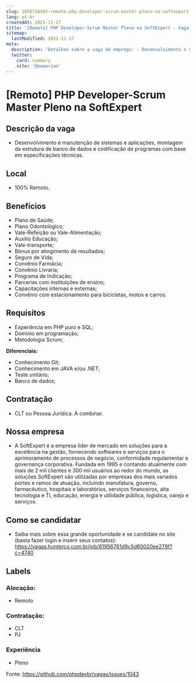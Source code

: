 ```yaml
---
slug: 1056716485-remoto-php-developer-scrum-master-pleno-na-softexpert
lang: pt-br
createdAt: 2021-11-17
title: '[Remoto] PHP Developer-Scrum Master Pleno na SoftExpert - Vaga de Emprego'
sitemap:
  lastModified: 2021-11-17
meta:
  description: 'Detalhes sobre a vaga de emprego: - Desenvolvimento e manutenção de sistemas e aplicações, montagem da estrutura de banco de dados e codificação de programas com base em especificações técnicas.'
  twitter:
    card: summary
    site: '@nawarian'
---
```


# [Remoto] PHP Developer-Scrum Master Pleno na SoftExpert

## Descrição da vaga

- Desenvolvimento e manutenção de sistemas e aplicações, montagem da estrutura de banco de dados e codificação de programas com base em especificações técnicas.

## Local

- 100% Remoto.

## Benefícios

- Plano de Saúde;
- Plano Odontológico;
- Vale-Refeição ou Vale-Alimentação;
- Auxílio Educação;
- Vale-transporte;
- Bônus por atingimento de resultados;
- Seguro de Vida;
- Convênio Farmácia;
- Convênio Livraria;
- Programa de Indicação;
- Parcerias com instituições de ensino;
- Capacitações internas e externas;
- Convênio com estacionamento para bicicletas, motos e carros.

## Requisitos

- Experiência em PHP puro e SQL;
- Domínio em programação;
- Metodologia Scrum;

**Diferenciais:**
- Conhecimento Git;
- Conhecimento em JAVA e/ou .NET;
- Teste unitário;
- Banco de dados;

## Contratação

- CLT ou Pessoa Jurídica. À combinar. 

## Nossa empresa

- A SoftExpert é a empresa líder de mercado em soluções para a excelência na gestão, fornecendo softwares e serviços para o aprimoramento de processos de negócio, conformidade regulamentar e governança corporativa.
Fundada em 1995 e contando atualmente com mais de 2 mil clientes e 300 mil usuários ao redor do mundo, as soluções SoftExpert são utilizadas por empresas dos mais variados portes e ramos de atuação, incluindo manufatura, governo, farmacêutico, hospitais e laboratórios, serviços financeiros, alta tecnologia e TI, educação, energia e utilidade pública, logística, varejo e serviços.

## Como se candidatar

- Saiba mais sobre essa grande oportunidade e se candidate no site (basta fazer login e inserir seus contatos): https://vagas.hunterco.com.br/job/61956761d9c5d60020ee279f?c=4740

## Labels

<!-- Escolha abaixo, apague as que não fizerem sentido: -->
### Alocação:
- Remoto

### Contratação:
- CLT
- PJ

### Experiência
- Pleno


Fonte: https://github.com/phpdevbr/vagas/issues/1043
